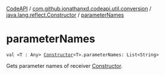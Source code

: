 [CodeAPI](../../index.md) / [com.github.jonathanxd.codeapi.util.conversion](../index.md) / [java.lang.reflect.Constructor](index.md) / [parameterNames](.)

# parameterNames

`val <T : Any> `[`Constructor`](http://docs.oracle.com/javase/6/docs/api/java/lang/reflect/Constructor.html)`<T>.parameterNames: List<String>`

Gets parameter names of receiver [Constructor](http://docs.oracle.com/javase/6/docs/api/java/lang/reflect/Constructor.html).

